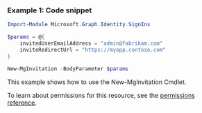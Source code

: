 ### Example 1: Code snippet

```powershellImport-Module Microsoft.Graph.Identity.SignIns

$params = @{
	invitedUserEmailAddress = "admin@fabrikam.com"
	inviteRedirectUrl = "https://myapp.contoso.com"
}

New-MgInvitation -BodyParameter $params
```
This example shows how to use the New-MgInvitation Cmdlet.
To learn about permissions for this resource, see the [permissions reference](/graph/permissions-reference).

